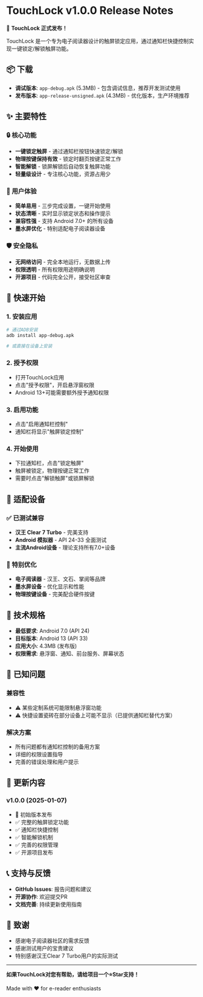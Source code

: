 # TouchLock v1.0.0 Release Notes

🎉 **TouchLock 正式发布！**

TouchLock 是一个专为电子阅读器设计的触屏锁定应用，通过通知栏快捷控制实现一键锁定/解锁触屏功能。

## 📦 下载

- **调试版本**: `app-debug.apk` (5.3MB) - 包含调试信息，推荐开发测试使用
- **发布版本**: `app-release-unsigned.apk` (4.3MB) - 优化版本，生产环境推荐

## ✨ 主要特性

### 🔒 核心功能
- **一键锁定触屏** - 通过通知栏按钮快速锁定/解锁
- **物理按键保持有效** - 锁定时翻页按键正常工作
- **智能解锁** - 锁屏解锁后自动恢复触屏功能
- **轻量级设计** - 专注核心功能，资源占用少

### 📱 用户体验
- **简单易用** - 三步完成设置，一键开始使用
- **状态清晰** - 实时显示锁定状态和操作提示
- **兼容性强** - 支持 Android 7.0+ 的所有设备
- **墨水屏优化** - 特别适配电子阅读器设备

### 🛡️ 安全隐私
- **无网络访问** - 完全本地运行，无数据上传
- **权限透明** - 所有权限用途明确说明
- **开源项目** - 代码完全公开，接受社区审查

## 🚀 快速开始

### 1. 安装应用
```bash
# 通过ADB安装
adb install app-debug.apk

# 或直接在设备上安装
```

### 2. 授予权限
- 打开TouchLock应用
- 点击"授予权限"，开启悬浮窗权限
- Android 13+可能需要额外授予通知权限

### 3. 启用功能
- 点击"启用通知栏控制"
- 通知栏将显示"触屏锁定控制"

### 4. 开始使用
- 下拉通知栏，点击"锁定触屏"
- 触屏被锁定，物理按键正常工作
- 需要时点击"解锁触屏"或锁屏解锁

## 📱 适配设备

### ✅ 已测试兼容
- **汉王 Clear 7 Turbo** - 完美支持
- **Android 模拟器** - API 24-33 全面测试
- **主流Android设备** - 理论支持所有7.0+设备

### 🎯 特别优化
- **电子阅读器** - 汉王、文石、掌阅等品牌
- **墨水屏设备** - 优化显示和性能
- **物理按键设备** - 完美配合硬件按键

## 🔧 技术规格

- **最低要求**: Android 7.0 (API 24)
- **目标版本**: Android 13 (API 33)
- **应用大小**: 4.3MB (发布版)
- **权限需求**: 悬浮窗、通知、前台服务、屏幕状态

## 🐛 已知问题

### 兼容性
- ⚠️ 某些定制系统可能限制悬浮窗功能
- ⚠️ 快捷设置瓷砖在部分设备上可能不显示（已提供通知栏替代方案）

### 解决方案
- 所有问题都有通知栏控制的备用方案
- 详细的权限设置指导
- 完善的错误处理和用户提示

## 🔄 更新内容

### v1.0.0 (2025-01-07)
- 🎉 初始版本发布
- ✅ 完整的触屏锁定功能
- ✅ 通知栏快捷控制
- ✅ 智能解锁机制
- ✅ 完善的权限管理
- ✅ 开源项目发布

## 📞 支持与反馈

- **GitHub Issues**: 报告问题和建议
- **开源协作**: 欢迎提交PR
- **文档完善**: 持续更新使用指南

## 🙏 致谢

- 感谢电子阅读器社区的需求反馈
- 感谢测试用户的宝贵建议
- 特别感谢汉王Clear 7 Turbo用户的实际测试

---

**如果TouchLock对您有帮助，请给项目一个⭐Star支持！**

Made with ❤️ for e-reader enthusiasts